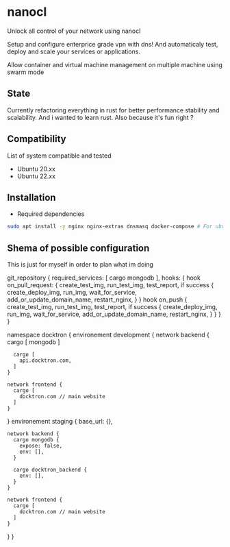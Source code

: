 # nanocl
Unlock all control of your network using nanocl

Setup and configure enterprice grade vpn with dns!
And automaticaly test, deploy and scale your services or applications.

Allow container and virtual machine management on multiple machine using swarm mode

## State

Currently refactoring everything in rust for better performance stability and scalability.
And i wanted to learn rust.
Also because it's fun right ?

## Compatibility

List of system compatible and tested
- Ubuntu 20.xx
- Ubuntu 22.xx

## Installation

- Required dependencies
```sh
sudo apt install -y nginx nginx-extras dnsmasq docker-compose # For ubuntu
```

## Shema of possible configuration

This is just for myself in order to plan what im doing

git_repository {
  required_services: [
    cargo mongodb
  ],
  hooks: {
    hook on_pull_request: {
      create_test_img,
      run_test_img,
      test_report,
      if success {
        create_deploy_img,
        run_img,
        wait_for_service,
        add_or_update_domain_name,
        restart_nginx,
      }
    }
    hook on_push {
      create_test_img,
      run_test_img,
      test_report,
      if success {
        create_deploy_img,
        run_img,
        wait_for_service,
        add_or_update_domain_name,
        restart_nginx,
      }
    }
  }
}

namespace docktron {
  environement development {
    network backend {
      cargo [
        mongodb
      ]

      cargo [
        api.docktron.com,
      ]
    }

    network frontend {
      cargo [
        docktron.com // main website
      ]
    }
  }
  environement staging {
    base_url: {},

    network backend {
      cargo mongodb {
        expose: false,
        env: [],
      }

      cargo docktron_backend {
        env: [],
      }
    }

    network frontend {
      cargo [
        docktron.com // main website
      ]
    }
  }
}
